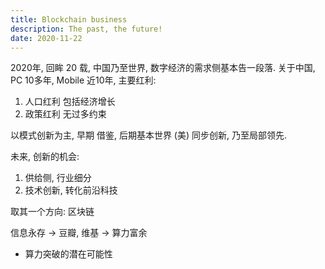 ```yaml
---
title: Blockchain business
description: The past, the future!
date: 2020-11-22
---
```


2020年, 回眸 20 载, 中国乃至世界, 数字经济的需求侧基本告一段落.
关于中国, PC 10多年, Mobile 近10年, 主要红利:

1. 人口红利 包括经济增长
2. 政策红利 无过多约束

以模式创新为主, 早期 借鉴, 后期基本世界 (美) 同步创新, 乃至局部领先.

未来, 创新的机会:

1. 供给侧, 行业细分
2. 技术创新, 转化前沿科技

取其一个方向: 区块链

信息永存 -> 豆瓣, 维基 -> 算力富余

* 算力突破的潜在可能性

